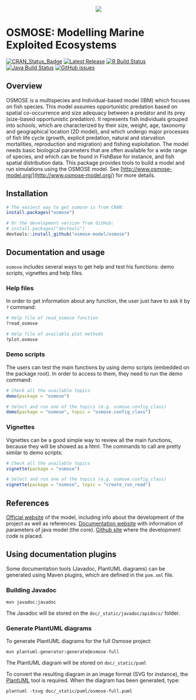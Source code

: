 <div align="center">
  <img src="http://documentation.osmose-model.org/_images/logo-osmose.svg">
</div>

OSMOSE: Modelling Marine Exploited Ecosystems
=============================================

[![CRAN_Status_Badge](https://www.r-pkg.org/badges/version/osmose)](https://cran.r-project.org/package=osmose)
[![Latest Release](https://img.shields.io/github/release/osmose-model/osmose.svg)](https://github.com/osmose-model/osmose/releases)
[![R Build Status](https://github.com/osmose-model/osmose-private/workflows/r-build/badge.svg)](https://github.com/osmose-model/osmose-private/actions)
[![Java Build Status](https://github.com/osmose-model/osmose-private/workflows/java-build/badge.svg)](https://github.com/osmose-model/osmose-private/actions)
[![GitHub issues](https://img.shields.io/github/issues/osmose-model/osmose.svg)](https://github.com/osmose-model/osmose/issues)

## Overview

OSMOSE is a multispecies and Individual-based model (IBM) which focuses on fish species. This model assumes opportunistic predation based on spatial co-occurrence and size adequacy between a predator and its prey (size-based opportunistic predation). It represents fish individuals grouped into schools, which are characterized by their size, weight, age, taxonomy and geographical location (2D model), and which undergo major processes of fish life cycle (growth, explicit predation, natural and starvation mortalities, reproduction and migration) and fishing exploitation. The model needs basic biological parameters that are often available for a wide range of species, and which can be found in FishBase for instance, and fish spatial distribution data. This package provides tools to build a model and run simulations using the OSMOSE model. See [http://www.osmose-model.org/](http://www.osmose-model.org/) for more details.

## Installation

``` r
# The easiest way to get osmose is from CRAN:
install.packages("osmose")

# Or the development version from GitHub:
# install.packages("devtools")
devtools::install_github("osmose-model/osmose")
```

## Documentation and usage

`osmose` includes several ways to get help and test his functions: demo scripts, vignettes and help files.

### Help files

In order to get information about any function, the user just have to ask it by `?` command:

``` r
# Help file of read_osmose function
?read_osmose

# Help file of available plot methods
?plot.osmose
```

### Demo scripts

The users can test the main functions by using demo scripts (embedded on the package root). In order to access to them, they need to run the demo command:
``` r
# Check all the available topics
demo(package = "osmose")

# Select and run one of the topics (e.g. osmose.config_class)
demo(package = "osmose", topic = "osmose.config_class")
```

### Vignettes

Vignettes can be a good simple way to review all the main functions, because they will be showed as a html. The commands to call are pretty similar to demo scripts:

``` r
# Check all the available topics
vignette(package = "osmose")

# Select and run one of the topics (e.g. osmose.config_class)
vignette(package = "osmose", topic = "create_run_read")
```

## References

[Official website](http://www.osmose-model.org/) of the model, including info about the development of the project as well as references.
[Documentation website](https://documentation.osmose-model.org/index.html) with information of parameters of java model (the core).
[Github site](https://github.com/osmose-model/osmose) where the development code is placed.

## Using documentation plugins

Some documentation tools (Javadoc, PlantUML diagrams) can be generated using Maven plugins, which are defined in the `pom.xml` file.

### Building Javadoc

```
mvn javadoc:javadoc
```

The Javadoc will be stored on the `doc/_static/javadoc/apidocs/` folder.

### Generate PlantUML diagrams

To generate PlantUML diagrams for the full Osmose project:

```
mvn plantuml-generator:generate@osmose-full
```

The PlantUML diagram will be stored on `doc/_static/puml`

To convert the resulting diagram in an image format (SVG for instance), the [PlantUML](https://plantuml.com/fr/) tool is required. When
the diagram has been generated, type:

```
plantuml -tsvg doc/_static/puml/osmose-full.puml
```
